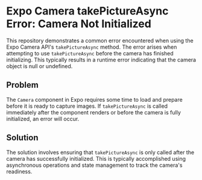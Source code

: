 # Expo Camera takePictureAsync Error: Camera Not Initialized

This repository demonstrates a common error encountered when using the Expo Camera API's `takePictureAsync` method. The error arises when attempting to use `takePictureAsync` before the camera has finished initializing.  This typically results in a runtime error indicating that the camera object is null or undefined.

## Problem

The `Camera` component in Expo requires some time to load and prepare before it is ready to capture images.  If `takePictureAsync` is called immediately after the component renders or before the camera is fully initialized, an error will occur.

## Solution

The solution involves ensuring that `takePictureAsync` is only called after the camera has successfully initialized. This is typically accomplished using asynchronous operations and state management to track the camera's readiness.